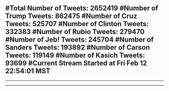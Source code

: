 #Total Number of Tweets: 2652419 
#Number of Trump Tweets: 862475
#Number of Cruz Tweets: 525707
#Number of Clinton Tweets: 332383
#Number of Rubio Tweets: 279470
#Number of Jeb! Tweets: 245704
#Number of Sanders Tweets: 193892
#Number of Carson Tweets: 119149
#Number of Kasich Tweets: 93699
#Current Stream Started at Fri Feb 12 22:54:01 MST
---
---
---
